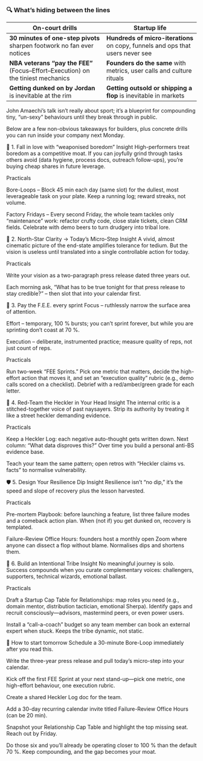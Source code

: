 ### 🔍 What’s hiding between the lines

| **On-court drills** | **Startup life** |
|---------------------|------------------|
| **30 minutes of one-step pivots** sharpen footwork no fan ever notices | **Hundreds of micro-iterations** on copy, funnels and ops that users never see |
| **NBA veterans “pay the FEE”** (Focus–Effort–Execution) on the tiniest mechanics | **Founders do the same** with metrics, user calls and culture rituals |
| **Getting dunked on by Jordan** is inevitable at the rim | **Getting outsold or shipping a flop** is inevitable in markets |

John Amaechi’s talk isn’t really about sport; it’s a blueprint for compounding tiny, “un-sexy” behaviours until they break through in public.

Below are a few non-obvious takeaways for builders, plus concrete drills you can run inside your company next Monday.

🧠 1. Fall in love with “weaponised boredom”
Insight
High-performers treat boredom as a competitive moat. If you can joyfully grind through tasks others avoid (data hygiene, process docs, outreach follow-ups), you’re buying cheap shares in future leverage.

Practicals

Bore-Loops – Block 45 min each day (same slot) for the dullest, most leverageable task on your plate. Keep a running log; reward streaks, not volume.

Factory Fridays – Every second Friday, the whole team tackles only “maintenance” work: refactor crufty code, close stale tickets, clean CRM fields. Celebrate with demo beers to turn drudgery into tribal lore.

🎯 2. North-Star Clarity → Today’s Micro-Step
Insight
A vivid, almost cinematic picture of the end-state amplifies tolerance for tedium. But the vision is useless until translated into a single controllable action for today.

Practicals

Write your vision as a two-paragraph press release dated three years out.

Each morning ask, “What has to be true tonight for that press release to stay credible?” – then slot that into your calendar first.

💸 3. Pay the F.E.E. every sprint
Focus – ruthlessly narrow the surface area of attention.

Effort – temporary, 100 % bursts; you can’t sprint forever, but while you are sprinting don’t coast at 70 %.

Execution – deliberate, instrumented practice; measure quality of reps, not just count of reps.

Practicals

Run two-week “FEE Sprints.” Pick one metric that matters, decide the high-effort action that moves it, and set an “execution quality” rubric (e.g., demo calls scored on a checklist). Debrief with a red/amber/green grade for each letter.

🥊 4. Red-Team the Heckler in Your Head
Insight
The internal critic is a stitched-together voice of past naysayers. Strip its authority by treating it like a street heckler demanding evidence.

Practicals

Keep a Heckler Log: each negative auto-thought gets written down. Next column: “What data disproves this?” Over time you build a personal anti-BS evidence base.

Teach your team the same pattern; open retros with “Heckler claims vs. facts” to normalise vulnerability.

🛡️ 5. Design Your Resilience Dip
Insight
Resilience isn’t “no dip,” it’s the speed and slope of recovery plus the lesson harvested.

Practicals

Pre-mortem Playbook: before launching a feature, list three failure modes and a comeback action plan. When (not if) you get dunked on, recovery is templated.

Failure-Review Office Hours: founders host a monthly open Zoom where anyone can dissect a flop without blame. Normalises dips and shortens them.

🤝 6. Build an Intentional Tribe
Insight
No meaningful journey is solo. Success compounds when you curate complementary voices: challengers, supporters, technical wizards, emotional ballast.

Practicals

Draft a Startup Cap Table for Relationships: map roles you need (e.g., domain mentor, distribution tactician, emotional Sherpa). Identify gaps and recruit consciously—advisors, mastermind peers, or even power users.

Install a “call-a-coach” budget so any team member can book an external expert when stuck. Keeps the tribe dynamic, not static.

🚀 How to start tomorrow
Schedule a 30-minute Bore-Loop immediately after you read this.

Write the three-year press release and pull today’s micro-step into your calendar.

Kick off the first FEE Sprint at your next stand-up—pick one metric, one high-effort behaviour, one execution rubric.

Create a shared Heckler Log doc for the team.

Add a 30-day recurring calendar invite titled Failure-Review Office Hours (can be 20 min).

Snapshot your Relationship Cap Table and highlight the top missing seat. Reach out by Friday.

Do those six and you’ll already be operating closer to 100 % than the default 70 %. Keep compounding, and the gap becomes your moat.




